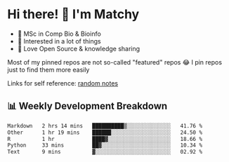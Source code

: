 # Hi there! 👋 I'm Matchy

- 🧬 MSc in Comp Bio & Bioinfo
- 🎈 Interested in a lot of things
- 💜 Love Open Source & knowledge sharing

Most of my pinned repos are not so-called "featured" repos 😂 I pin repos just to find them more easily

Links for self reference: [random notes](https://matchy233.github.io/random-notes)

## 📊 Weekly Development Breakdown

<!--START_SECTION:waka-->

```txt
Markdown   2 hrs 14 mins   ██████████▒░░░░░░░░░░░░░░   41.76 %
Other      1 hr 19 mins    ██████░░░░░░░░░░░░░░░░░░░   24.50 %
R          1 hr            ████▓░░░░░░░░░░░░░░░░░░░░   18.66 %
Python     33 mins         ██▓░░░░░░░░░░░░░░░░░░░░░░   10.34 %
Text       9 mins          ▓░░░░░░░░░░░░░░░░░░░░░░░░   02.92 %
```

<!--END_SECTION:waka-->
